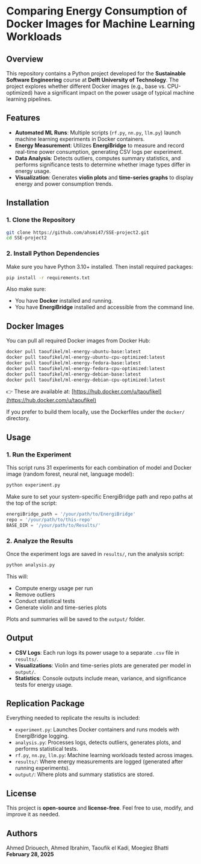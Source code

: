 # Comparing Energy Consumption of Docker Images for Machine Learning Workloads

## Overview

This repository contains a Python project developed for the **Sustainable Software Engineering** course at **Delft University of Technology**. The project explores whether different Docker images (e.g., base vs. CPU-optimized) have a significant impact on the power usage of typical machine learning pipelines.

## Features

- **Automated ML Runs**: Multiple scripts (`rf.py`, `nn.py`, `llm.py`) launch machine learning experiments in Docker containers.
- **Energy Measurement**: Utilizes **EnergiBridge** to measure and record real-time power consumption, generating CSV logs per experiment.
- **Data Analysis**: Detects outliers, computes summary statistics, and performs significance tests to determine whether image types differ in energy usage.
- **Visualization**: Generates **violin plots** and **time-series graphs** to display energy and power consumption trends.

## Installation

### 1. Clone the Repository

```bash
git clone https://github.com/ahsmi47/SSE-project2.git
cd SSE-project2
```

### 2. Install Python Dependencies

Make sure you have Python 3.10+ installed. Then install required packages:

```bash
pip install -r requirements.txt
```

Also make sure:

- You have **Docker** installed and running.
- You have **EnergiBridge** installed and accessible from the command line.

## Docker Images

You can pull all required Docker images from Docker Hub:

```bash
docker pull taoufikel/ml-energy-ubuntu-base:latest
docker pull taoufikel/ml-energy-ubuntu-cpu-optimized:latest
docker pull taoufikel/ml-energy-fedora-base:latest
docker pull taoufikel/ml-energy-fedora-cpu-optimized:latest
docker pull taoufikel/ml-energy-debian-base:latest
docker pull taoufikel/ml-energy-debian-cpu-optimized:latest
```

👉 These are available at: [https://hub.docker.com/u/taoufikel](https://hub.docker.com/u/taoufikel)

If you prefer to build them locally, use the Dockerfiles under the `docker/` directory.

## Usage

### 1. Run the Experiment

This script runs 31 experiments for each combination of model and Docker image (random forest, neural net, language model):

```bash
python experiment.py
```

Make sure to set your system-specific EnergiBridge path and repo paths at the top of the script:

```python
energiBridge_path = '/your/path/to/EnergiBridge'
repo = '/your/path/to/this-repo'
BASE_DIR = '/your/path/to/Results/'
```

### 2. Analyze the Results

Once the experiment logs are saved in `results/`, run the analysis script:

```bash
python analysis.py
```

This will:

- Compute energy usage per run
- Remove outliers
- Conduct statistical tests
- Generate violin and time-series plots

Plots and summaries will be saved to the `output/` folder.

## Output

- **CSV Logs**: Each run logs its power usage to a separate `.csv` file in `results/`.
- **Visualizations**: Violin and time-series plots are generated per model in `output/`.
- **Statistics**: Console outputs include mean, variance, and significance tests for energy usage.

## Replication Package

Everything needed to replicate the results is included:

- `experiment.py`: Launches Docker containers and runs models with EnergiBridge logging.
- `analysis.py`: Processes logs, detects outliers, generates plots, and performs statistical tests.
- `rf.py`, `nn.py`, `llm.py`: Machine learning workloads tested across images.
- `results/`: Where energy measurements are logged (generated after running experiments).
- `output/`: Where plots and summary statistics are stored.

## License

This project is **open-source** and **license-free**. Feel free to use, modify, and improve it as needed.

## Authors

Ahmed Driouech, Ahmed Ibrahim, Taoufik el Kadi, Moegiez Bhatti  
**February 28, 2025**
